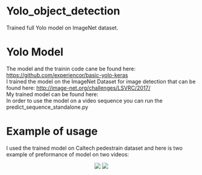 # Yolo_object_detection
Trained full Yolo  model on ImageNet dataset. 

# Yolo Model
The model and the trainin code cane be found here: https://github.com/experiencor/basic-yolo-keras <br>
I trained the model on the ImageNet Dataset for image detection that can be found here: http://image-net.org/challenges/LSVRC/2017/ <br>
My trained model can be found here: <br>
In order to use the model on a video sequence you can run the predict_sequence_standalone.py <br>

# Example of usage
I used the trained model on Caltech pedestrain dataset and here is two example of preformance of model on two videos:
<p align="center">
  <img  src="images/2.gif" />
  <img  src="images/3.gif" />
</p>
 
